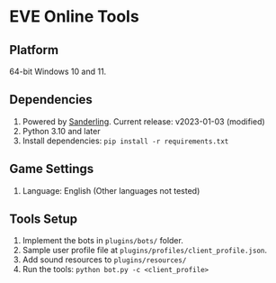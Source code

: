 # EVE Online Tools

## Platform
64-bit Windows 10 and 11.

## Dependencies
1. Powered by [Sanderling](https://github.com/Arcitectus/Sanderling). Current release: v2023-01-03 (modified)
2. Python 3.10 and later
3. Install dependencies: `pip install -r requirements.txt`

## Game Settings
1. Language: English (Other languages not tested)

## Tools Setup
1. Implement the bots in `plugins/bots/` folder.
2. Sample user profile file at `plugins/profiles/client_profile.json`.
3. Add sound resources to `plugins/resources/`
4. Run the tools: `python bot.py -c <client_profile>`
